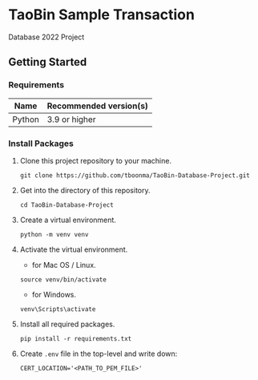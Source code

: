 # TaoBin Sample Transaction
Database 2022 Project

## Getting Started
### Requirements
|Name  | Recommended version(s)|   
|------|-----------------------|
|Python | 3.9 or higher |

### Install Packages
1. Clone this project repository to your machine.

    ```
    git clone https://github.com/tboonma/TaoBin-Database-Project.git
    ```
2. Get into the directory of this repository.

    ```
    cd TaoBin-Database-Project
    ```
3. Create a virtual environment.

    ```
    python -m venv venv
    ```
4. Activate the virtual environment.

    - for Mac OS / Linux.   
    ```
    source venv/bin/activate
    ```
    - for Windows.   
    ```
    venv\Scripts\activate
    ```
5. Install all required packages.

    ```
    pip install -r requirements.txt
    ```
6. Create `.env` file in the top-level and write down:

   ```
   CERT_LOCATION='<PATH_TO_PEM_FILE>'
   ```
